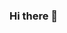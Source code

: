 ### Hi there 👋

<!--
**mahaprasadnayak/mahaprasadnayak** is a ✨ _special_ ✨ repository because its `README.md` (this file) appears on your GitHub profile.

Here are some ideas to get you started:

- 🔭 I’m currently working on ...Node.js 
- 🌱 I’m currently learning ...AngularJS
- 💬 Ask me about ...Anything about Software Development
- 📫 How to reach me: ...[linkedin](https://www.linkedin.com/in/mahaprasad-nayak-b7bbb5153/)
- 😄 Pronouns: ...He/Him
- ⚡ Fun fact: ...My hands are stained with the Code of my Reflection
-->
